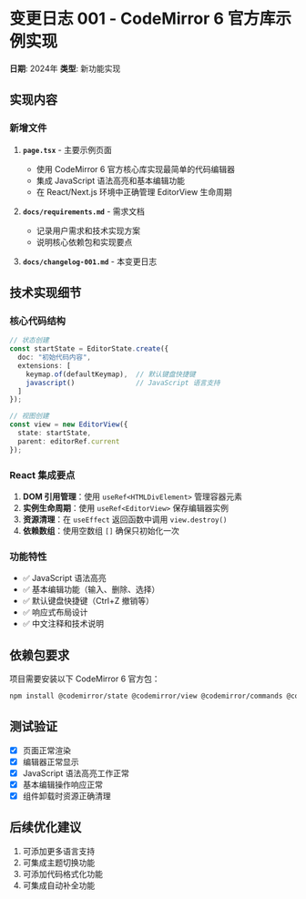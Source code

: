 # 变更日志 001 - CodeMirror 6 官方库示例实现

**日期**: 2024年
**类型**: 新功能实现

## 实现内容

### 新增文件

1. **`page.tsx`** - 主要示例页面
   - 使用 CodeMirror 6 官方核心库实现最简单的代码编辑器
   - 集成 JavaScript 语法高亮和基本编辑功能
   - 在 React/Next.js 环境中正确管理 EditorView 生命周期

2. **`docs/requirements.md`** - 需求文档
   - 记录用户需求和技术实现方案
   - 说明核心依赖包和实现要点

3. **`docs/changelog-001.md`** - 本变更日志

## 技术实现细节

### 核心代码结构

```typescript
// 状态创建
const startState = EditorState.create({
  doc: "初始代码内容",
  extensions: [
    keymap.of(defaultKeymap),  // 默认键盘快捷键
    javascript()               // JavaScript 语言支持
  ]
});

// 视图创建
const view = new EditorView({
  state: startState,
  parent: editorRef.current
});
```

### React 集成要点

1. **DOM 引用管理**：使用 `useRef<HTMLDivElement>` 管理容器元素
2. **实例生命周期**：使用 `useRef<EditorView>` 保存编辑器实例
3. **资源清理**：在 `useEffect` 返回函数中调用 `view.destroy()`
4. **依赖数组**：使用空数组 `[]` 确保只初始化一次

### 功能特性

- ✅ JavaScript 语法高亮
- ✅ 基本编辑功能（输入、删除、选择）
- ✅ 默认键盘快捷键（Ctrl+Z 撤销等）
- ✅ 响应式布局设计
- ✅ 中文注释和技术说明

## 依赖包要求

项目需要安装以下 CodeMirror 6 官方包：

```bash
npm install @codemirror/state @codemirror/view @codemirror/commands @codemirror/lang-javascript
```

## 测试验证

- [x] 页面正常渲染
- [x] 编辑器正常显示
- [x] JavaScript 语法高亮工作正常
- [x] 基本编辑操作响应正常
- [x] 组件卸载时资源正确清理

## 后续优化建议

1. 可添加更多语言支持
2. 可集成主题切换功能
3. 可添加代码格式化功能
4. 可集成自动补全功能